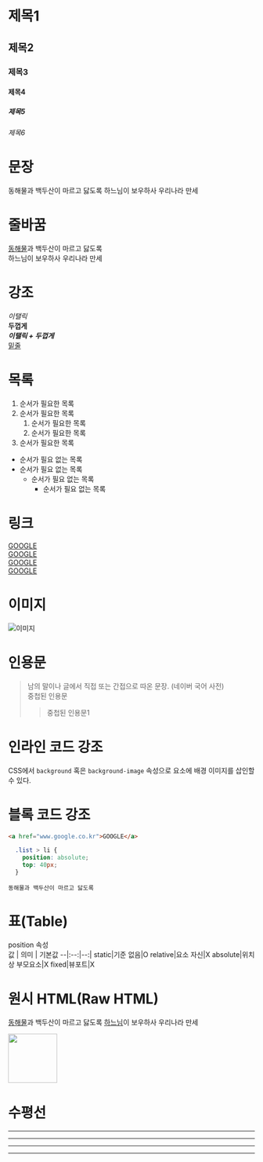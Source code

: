 # 제목1
## 제목2
### 제목3
#### 제목4
##### 제목5
###### 제목6

# 문장
동해물과 백두산이 마르고 닳도록 
하느님이 보우하사 우리나라 만세

# 줄바꿈
<u>동해물</u>과 백두산이 마르고 닳도록  
하느님이 보우하사 우리나라 만세

# 강조
_이탤릭_  
**두껍게**  
**_이탤릭 + 두껍게_**  
<u>밑줄</u>

# 목록
1. 순서가 필요한 목록
1. 순서가 필요한 목록
   1. 순서가 필요한 목록
   1. 순서가 필요한 목록
1. 순서가 필요한 목록  

- 순서가 필요 없는 목록
- 순서가 필요 없는 목록
  - 순서가 필요 없는 목록
    - 순서가 필요 없는 목록

# 링크
<a href="https://google.com">GOOGLE</a>  
[GOOGLE](https://google.com)  
<a href="https://google.com" title="구글">GOOGLE</a>  
[GOOGLE](https://google.com "구글")

# 이미지
![이미지](https://sass-lang.com/assets/img/logos/logo-b6e1ef6e.svg1)
 
# 인용문
> 남의 말이나 글에서 직접 또는 간접으로 따온 문장.
> (네이버 국어 사전)  
> 중첩된 인용문
> > 중첩된 인용문1

# 인라인 코드 강조
CSS에서 `background` 혹은 `background-image` 속성으로 요소에 배경 이미지를 삽인할 수 있다.

# 블록 코드 강조
```html
<a href="www.google.co.kr">GOOGLE</a>
```
```css
  .list > li {
    position: absolute;
    top: 40px;
  }
```
```plaintext
동해물과 백두산이 마르고 닳도록
```

# 표(Table)
position 속성  
값 | 의미 | 기본값
--|:--:|--:|
static|기준 없음|O
relative|요소 자신|X
absolute|위치 상 부모요소|X
fixed|뷰포트|X

# 원시 HTML(Raw HTML)
<u>동해물</u>과 백두산이 마르고 닳도록
<span style="text-decoration:underline;">하느님</span>이 보우하사 우리나라 만세

<img width="100" src="https://sass-lang.com/assets/img/logos/logo-b6e1ef6e.svg">

# 수평선
---  
---   
***
___